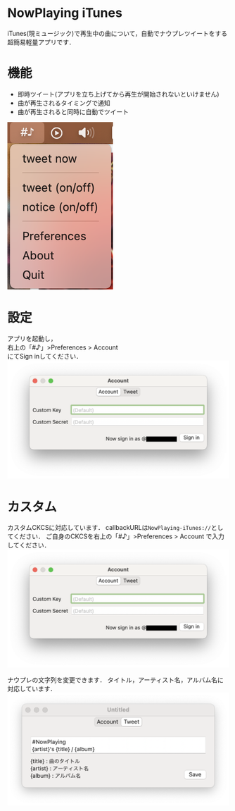 # NowPlaying iTunes
iTunes(現ミュージック)で再生中の曲について，自動でナウプレツイートをする超簡易軽量アプリです．

# 機能
 - 即時ツイート(アプリを立ち上げてから再生が開始されないといけません)
 - 曲が再生されるタイミングで通知
 - 曲が再生されると同時に自動でツイート
 
![Function](NowPlaying%20iTunes/%E3%82%B9%E3%82%AF%E3%83%AA%E3%83%BC%E3%83%B3%E3%82%B7%E3%83%A7%E3%83%83%E3%83%88%202021-02-01%2013.27.32.png)
 

# 設定
アプリを起動し，  
右上の「#♪」>Preferences > Account  
にてSign inしてください．
![Sign in](NowPlaying%20iTunes/%E3%82%B9%E3%82%AF%E3%83%AA%E3%83%BC%E3%83%B3%E3%82%B7%E3%83%A7%E3%83%83%E3%83%88%202021-02-01%2013.25.06.png)

# カスタム
カスタムCKCSに対応しています．
callbackURLは`NowPlaying-iTunes://`としてください．
ご自身のCKCSを右上の「#♪」>Preferences > Account で入力してください．
![CKCSCustomize](NowPlaying%20iTunes/%E3%82%B9%E3%82%AF%E3%83%AA%E3%83%BC%E3%83%B3%E3%82%B7%E3%83%A7%E3%83%83%E3%83%88%202021-02-01%2013.25.06.png)

ナウプレの文字列を変更できます．
タイトル，アーティスト名，アルバム名に対応しています．
![TweetCustomize](NowPlaying%20iTunes/%E3%82%B9%E3%82%AF%E3%83%AA%E3%83%BC%E3%83%B3%E3%82%B7%E3%83%A7%E3%83%83%E3%83%88%202021-02-01%2013.22.27.png)